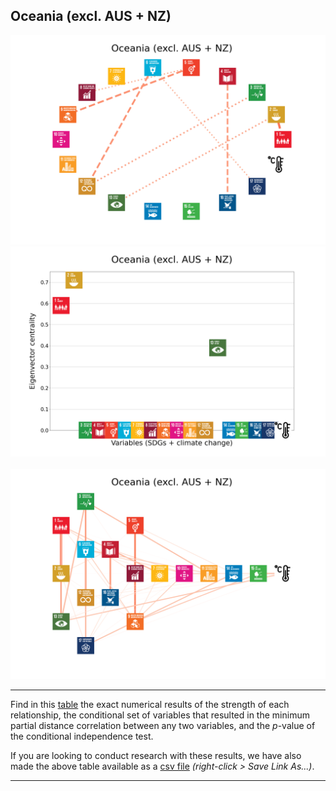 ## Oceania (excl. AUS + NZ)

<img src="../Oceania (excl. AUS + NZ)/Oceania (excl. AUS + NZ)_circular_network_logos.png">
<img src="../Oceania (excl. AUS + NZ)/Oceania (excl. AUS + NZ)_eigenvector_centrality.png">
<br>
<br>
<img src="../Oceania (excl. AUS + NZ)/Oceania (excl. AUS + NZ)_multipartite_network_logos_cluster.png">

---

Find in this <a href="../Oceania (excl. AUS + NZ)/TLPH_website_tables_22-22.pdf" target="_blank">table</a> the exact numerical results of the strength of each relationship, the conditional set of variables that resulted in the minimum partial distance correlation between any two variables, and the _p_-value of the conditional independence test.

If you are looking to conduct research with these results, we have also made the above table available as a <a href="https://raw.githubusercontent.com/felix-laumann/SDG-networks/gh-pages/Results/csv/conditions_Oceania (excl. AUS + NZ).csv" target="_blank" download>csv file</a> _(right-click > Save Link As...)_. 

---
